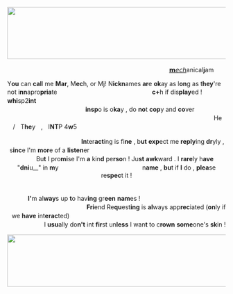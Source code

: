<p align="center">
  <img width="1000" height="120" src="https://64.media.tumblr.com/a0c72e05fb6cafeadce8ef6df30b17ca/ad444ea1cc96a624-f8/s400x600/6f8b62107e940fd8735ac97662422f1a1a1d4962.pnj">
</p>


ㅤㅤㅤㅤㅤㅤㅤㅤㅤㅤㅤㅤㅤㅤㅤㅤㅤㅤㅤㅤㅤㅤㅤㅤㅤㅤㅤㅤㅤ[𝗺𝘦𝘤𝘩](https://rentry.co/mecharu)anical<b>j</b>am
  
  Y<b>ou</b> can <b>cal</b>l me <b>Mar</b>, M<b>ec</b>h, or Mj! N<b>ickn</b>ames <b>ar</b>e <b>ok</b>ay as l<b>on</b>g as t<b>hey</b>'re not i<b>nn</b>apro<b>pria</b>teㅤㅤㅤㅤㅤㅤㅤㅤㅤㅤㅤㅤㅤㅤㅤㅤㅤ<b>c+</b>h if dis<b>play</b>ed ! <b>whi</b>sp2<b>int</b> ㅤㅤㅤㅤㅤㅤㅤㅤㅤㅤㅤㅤㅤㅤㅤㅤㅤㅤㅤㅤㅤㅤㅤㅤㅤㅤㅤㅤㅤㅤㅤㅤㅤㅤㅤㅤㅤㅤㅤㅤㅤㅤㅤㅤㅤㅤㅤ<b>insp</b>o is o<b>ka</b>y , do <b>no</b>t <b>cop</b>y and <b>co</b>ver ㅤㅤㅤㅤㅤㅤㅤㅤㅤㅤㅤㅤㅤㅤㅤㅤㅤㅤㅤㅤㅤㅤㅤㅤㅤㅤㅤㅤㅤㅤㅤㅤㅤㅤㅤㅤㅤㅤㅤㅤㅤㅤHeㅤ/ㅤT<b>he</b>yㅤ,ㅤI<b>NT</b>P 4<b>w</b>5

<p align="center">
  ㅤㅤㅤㅤㅤㅤㅤㅤㅤㅤㅤㅤㅤ<b>In</b>ter<b>act</b>ing is fi<b>ne</b> , b<b>ut</b> <b>exp</b>ect me <b>reply</b>ing <b>dr</b>yly , s<b>inc</b>e I'm <b>mor</b>e of a <b>listen</b>erㅤㅤㅤㅤㅤㅤㅤㅤㅤㅤㅤㅤㅤㅤㅤㅤㅤㅤㅤㅤㅤㅤㅤㅤㅤㅤㅤBu<b>t</b> I pro<b>mi</b>se I'm <b>a</b> kin<b>d</b> pe<b>rso</b>n ! Ju<b>st</b> <b>awk</b>ward . I <b>rare</b>ly h<b>ave</b> "<b>dni</b>u__" in <b>m</b>yㅤㅤㅤㅤㅤㅤㅤㅤㅤㅤㅤㅤㅤㅤㅤn<b>ame</b> , <b>bu</b>t if <b>I</b> do , <b>plea</b>se re<b>spec</b>t it !

<p align="right">
 ㅤㅤㅤㅤㅤㅤㅤㅤㅤㅤㅤㅤㅤㅤㅤㅤㅤㅤㅤㅤㅤㅤㅤㅤㅤㅤㅤㅤㅤㅤㅤㅤㅤㅤㅤㅤㅤㅤㅤㅤㅤㅤ <b>I'</b>m al<b>way</b>s up <b>t</b>o hav<b>ing</b> gr<b>een</b> <b>nam</b>es ! ㅤㅤㅤㅤㅤㅤㅤㅤㅤㅤㅤㅤㅤㅤㅤㅤㅤㅤㅤㅤㅤㅤㅤㅤㅤㅤㅤㅤㅤ<b>Fri</b>end Re<b>qu</b>est<b>ing</b> is <b>al</b>ways app<b>rec</b>iated (<b>on</b>ly if we <b>have</b> int<b>erac</b>ted)ㅤㅤㅤㅤㅤㅤㅤㅤㅤㅤㅤㅤㅤㅤㅤㅤㅤㅤㅤㅤㅤㅤㅤㅤㅤㅤㅤㅤㅤㅤㅤI <b>usu</b>ally do<b>n't</b> int <b>fir</b>st un<b>less</b> I wan<b>t</b> to c<b>rown</b> <b>some</b>one's <b>sk</b>in !

 <p align="center">
  <img width="1000" height="120" src="https://64.media.tumblr.com/890bbc843e60aa021e359b0778a87554/ad444ea1cc96a624-91/s400x600/89e9fcbffab40563183a96c8b30d1944c363b292.pnj">
</p>
